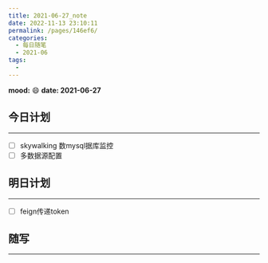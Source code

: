 ```yaml
---
title: 2021-06-27_note
date: 2022-11-13 23:10:11
permalink: /pages/146ef6/
categories:
  - 每日随笔
  - 2021-06
tags:
  - 
---
```

**mood:** :smile:  																		**date: 2021-06-27**  
## 今日计划  
------
- [ ]  skywalking 数mysql据库监控
- [ ]  多数据源配置
## 明日计划  
------
- [ ]  feign传递token
## 随写 
------
